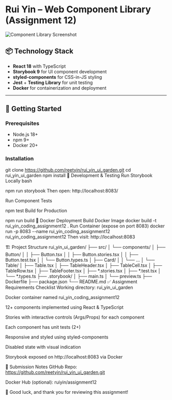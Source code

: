 # Rui Yin – Web Component Library (Assignment 12)

![Component Library Screenshot](./storybook-screenshot.png)

## 📦 Technology Stack

- **React 18** with TypeScript
- **Storybook 9** for UI component development
- **styled-components** for CSS-in-JS styling
- **Jest** + **Testing Library** for unit testing
- **Docker** for containerization and deployment

---

## 🚀 Getting Started

### Prerequisites

- Node.js 18+
- npm 9+
- Docker 20+

### Installation

git clone https://github.com/reetyin/rui_yin_ui_garden.git
cd rui_yin_ui_garden
npm install
🧪 Development & Testing
Run Storybook Locally
bash

npm run storybook
Then open: http://localhost:8083/

Run Component Tests


npm test
Build for Production

npm run build
🐳 Docker Deployment
Build Docker Image
docker build -t rui_yin_coding_assignment12 .
Run Container (expose on port 8083)
docker run -p 8083 --name rui_yin_coding_assignment12 rui_yin_coding_assignment12
Then visit: http://localhost:8083

🏗 Project Structure
rui_yin_ui_garden/
├── src/
│   └── components/
│       ├── Button/
│       │   ├── Button.tsx
│       │   ├── Button.stories.tsx
│       │   ├── Button.test.tsx
│       │   └── Button.types.ts
│       ├── Card/
│       │   └── ...
│       └── Table/
│           ├── Table.tsx
│           ├── TableHeader.tsx
│           ├── TableCell.tsx
│           ├── TableRow.tsx
│           ├── TableFooter.tsx
│           ├── *.stories.tsx
│           ├── *.test.tsx
│           └── *.types.ts
├── .storybook/
│   ├── main.ts
│   └── preview.ts
├── Dockerfile
├── package.json
└── README.md
✅ Assignment Requirements Checklist
 Working directory: rui_yin_ui_garden

 Docker container named rui_yin_coding_assignment12

 12+ components implemented using React & TypeScript

 Stories with interactive controls (Args/Props) for each component

 Each component has unit tests (2+)

 Responsive and styled using styled-components

 Disabled state with visual indication

 Storybook exposed on http://localhost:8083 via Docker

📝 Submission Notes
GitHub Repo: https://github.com/reetyin/rui_yin_ui_garden.git

Docker Hub (optional): ruiyin/assignment12

🎉 Good luck, and thank you for reviewing this assignment!